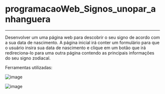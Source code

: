 # programacaoWeb_Signos_unopar_anhanguera
---
Desenvolver um uma página web para descobrir o seu signo de acordo com a sua data de nascimento. A página inicial irá conter um formulário para que o usuário insira sua data de nascimento e clique em um botão que irá redireciona-lo para uma outra página contendo as principais informações do seu signo zodiacal.

Ferramentas utilizadas:

![image](https://github.com/user-attachments/assets/b0a2c8df-10f9-4df1-a187-d5f0858608bc)

![image](https://github.com/user-attachments/assets/dc64e865-3cf9-4105-be33-577eb188a226)

